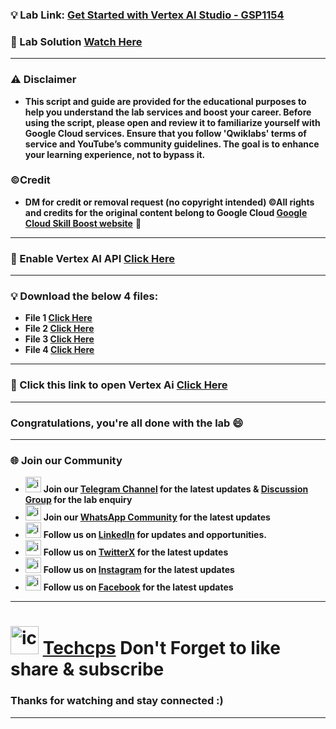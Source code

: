 

### 💡 Lab Link: [Get Started with Vertex AI Studio - GSP1154](https://www.cloudskillsboost.google/focuses/63564?parent=catalog)

### 🚀 Lab Solution [Watch Here](https://youtu.be/x-BZX5gDRaw)

---

### ⚠️ Disclaimer
- **This script and guide are provided for  the educational purposes to help you understand the lab services and boost your career. Before using the script, please open and review it to familiarize yourself with Google Cloud services. Ensure that you follow 'Qwiklabs' terms of service and YouTube’s community guidelines. The goal is to enhance your learning experience, not to bypass it.**

### ©Credit
- **DM for credit or removal request (no copyright intended) ©All rights and credits for the original content belong to Google Cloud [Google Cloud Skill Boost website](https://www.cloudskillsboost.google/)** 🙏

---

### 🚀 Enable Vertex AI API [Click Here](https://console.cloud.google.com/marketplace/product/google/aiplatform.googleapis.com?q=search&referrer=search&project=)

---

### 💡 Download the below 4 files:

- **File 1 [Click Here](https://github.com/Techcps/GSP-Short-Trick/blob/main/Get%20Started%20with%20Vertex%20AI%20Studio/techcps1.json)**
- **File 2 [Click Here](https://github.com/Techcps/GSP-Short-Trick/blob/main/Get%20Started%20with%20Vertex%20AI%20Studio/techcps2.json)**
- **File 3 [Click Here](https://github.com/Techcps/GSP-Short-Trick/blob/main/Get%20Started%20with%20Vertex%20AI%20Studio/techcps3.json)**
- **File 4 [Click Here](https://github.com/Techcps/GSP-Short-Trick/blob/main/Get%20Started%20with%20Vertex%20AI%20Studio/techcps4.json)**

---

### 🚀 Click this link to open Vertex Ai [Click Here](https://console.cloud.google.com/vertex-ai/studio/saved-prompts?project=)

---

### Congratulations, you're all done with the lab 😄

---

### 🌐 Join our Community

- <img src="https://github.com/user-attachments/assets/a4a4b767-151c-461d-bca1-da6d4c0cd68a" alt="icon" width="25" height="25"> **Join our [Telegram Channel](https://t.me/Techcps) for the latest updates & [Discussion Group](https://t.me/Techcpschat) for the lab enquiry**
- <img src="https://github.com/user-attachments/assets/aa10b8b2-5424-40bc-8911-7969f29f6dae" alt="icon" width="25" height="25"> **Join our [WhatsApp Community](https://whatsapp.com/channel/0029Va9nne147XeIFkXYv71A) for the latest updates**
- <img src="https://github.com/user-attachments/assets/b9da471b-2f46-4d39-bea9-acdb3b3a23b0" alt="icon" width="25" height="25"> **Follow us on [LinkedIn](https://www.linkedin.com/company/techcps/) for updates and opportunities.**
- <img src="https://github.com/user-attachments/assets/a045f610-775d-432a-b171-97a2d19718e2" alt="icon" width="25" height="25"> **Follow us on [TwitterX](https://twitter.com/Techcps_/) for the latest updates**
- <img src="https://github.com/user-attachments/assets/84e23456-7ed3-402a-a8a9-5d2fb5b44849" alt="icon" width="25" height="25"> **Follow us on [Instagram](https://instagram.com/techcps/) for the latest updates**
- <img src="https://github.com/user-attachments/assets/fc77ddc4-5b3b-42a9-a8da-e5561dce0c70" alt="icon" width="25" height="25"> **Follow us on [Facebook](https://facebook.com/techcps/) for the latest updates**

---

# <img src="https://github.com/user-attachments/assets/6ee41001-c795-467c-8d96-06b56c246b9c" alt="icon" width="45" height="45"> [Techcps](https://www.youtube.com/@techcps) Don't Forget to like share & subscribe

### Thanks for watching and stay connected :)
---
